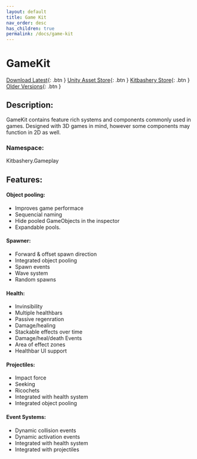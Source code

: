 ```yaml
---
layout: default
title: Game Kit
nav_order: desc
has_children: true
permalink: /docs/game-kit
---
```


# GameKit

[Download Latest](https://github.com/Kitbashery/Game-Kit/releases/download/Latest/Kitbashery_GameKit.unitypackage){: .btn }
[Unity Asset Store](https://assetstore.unity.com/packages/slug/231082){: .btn }
[Kitbashery Store](https://ko-fi.com/s/060c0fcf15){: .btn }
[Older Versions](https://github.com/Kitbashery/Game-Kit/releases){: .btn }

## Description:
GameKit contains feature rich systems and components commonly used in games. Designed with 3D games in mind, however some components may function in 2D as well.

### Namespace:
Kitbashery.Gameplay

## Features:

#### Object pooling:
* Improves game performace
* Sequencial naming
* Hide pooled GameObjects in the inspector
* Expandable pools.

#### Spawner:
* Forward & offset spawn direction
* Integrated object pooling
* Spawn events
* Wave system
* Random spawns

#### Health:
* Invinsibility
* Multiple healthbars
* Passive regenration
* Damage/healing
* Stackable effects over time
* Damage/heal/death Events
* Area of effect zones
* Healthbar UI support

#### Projectiles:
* Impact force
* Seeking
* Ricochets
* Integrated with health system
* Integrated object pooling

#### Event Systems:
* Dynamic collision events
* Dynamic activation events
* Integrated with health system
* Integrated with projectiles
